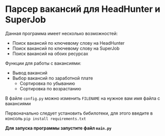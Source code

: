 # Парсер вакансий для HeadHunter и SuperJob

Данная программа имеет несколько возможностей:
- Поиск вакансий по ключевому слову на HeadHunter
- Поиск вакансий по ключевому слову на SuperJob
- Поиск вакансий на обоих ресурсах

Функции для работы с вакансиями:
- Вывод вакансий
- Выбор вакансий по заработной плате
  - Сортировка по убыванию
  - Сортировка по возрастанию
 
В файле `config.py` можно изменить `FILENAME` на нужное вам имя файла с вакансиями

Первоначально следует установить бибилотеки, для этого введите в консоль `pip install requirements.txt`

**Для запуска программы запустите файл `main.py`**
